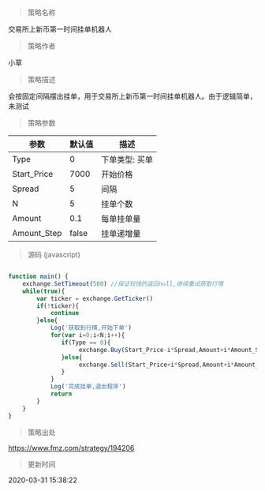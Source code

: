 
> 策略名称

交易所上新币第一时间挂单机器人

> 策略作者

小草

> 策略描述

会按固定间隔摆出挂单，用于交易所上新币第一时间挂单机器人。由于逻辑简单，未测试

> 策略参数



|参数|默认值|描述|
|----|----|----|
|Type|0|下单类型: 买单|卖单|
|Start_Price|7000|开始价格|
|Spread|5|间隔|
|N|5|挂单个数|
|Amount|0.1|每单挂单量|
|Amount_Step|false|挂单递增量|


> 源码 (javascript)

``` javascript

function main() {
    exchange.SetTimeout(500) //保证较快的返回null,继续重试获取行情
    while(true){
        var ticker = exchange.GetTicker()
        if(!ticker){
            continue
        }else{
            Log('获取到行情,开始下单')
            for(var i=0;i<N;i++){
               if(Type == 0){
                    exchange.Buy(Start_Price-i*Spread,Amount+i*Amount_Step)
               }else{
                    exchange.Sell(Start_Price+i*Spread,Amount+i*Amount_Step)
               }
            }
            Log('完成挂单,退出程序')
            return
        }
    }
}

```

> 策略出处

https://www.fmz.com/strategy/194206

> 更新时间

2020-03-31 15:38:22
